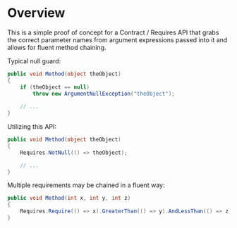 # Overview

This is a simple proof of concept for a Contract / Requires API that grabs the correct parameter names from argument expressions passed into it and allows for fluent method chaining.

Typical null guard:

```csharp
public void Method(object theObject)
{
    if (theObject == null)
        throw new ArgumentNullException("theObject");
    
    // ...
}
```

Utilizing this API:

```csharp
public void Method(object theObject)
{
    Requires.NotNull(() => theObject);

    // ...
}
```

Multiple requirements may be chained in a fluent way:

```csharp
public void Method(int x, int y, int z)
{
    Requires.Require(() => x).GreaterThan(() => y).AndLessThan(() => z);
}
```
